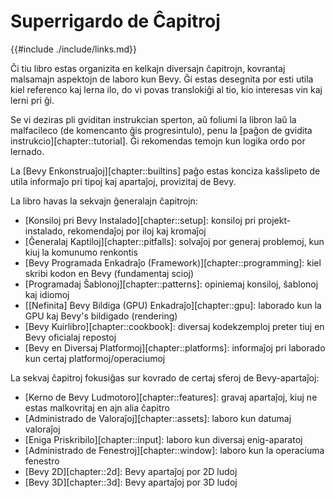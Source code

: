 # Superrigardo de Ĉapitroj

{{#include ./include/links.md}}

Ĉi tiu libro estas organizita en kelkajn diversajn ĉapitrojn, kovrantaj malsamajn aspektojn de laboro kun Bevy. Ĝi estas desegnita por esti utila kiel referenco kaj lerna ilo, do vi povas translokiĝi al tio, kio interesas vin kaj lerni pri ĝi.

Se vi deziras pli gviditan instrukcian sperton, aŭ foliumi la libron laŭ la malfacileco (de komencanto ĝis progresintulo), penu la [paĝon de gvidita instrukcio][chapter::tutorial]. Ĝi rekomendas temojn kun logika ordo por lernado.

La [Bevy Enkonstruaĵoj][chapter::builtins] paĝo estas konciza kaŝslipeto de utila informaĵo pri tipoj kaj apartaĵoj, provizitaj de Bevy.

La libro havas la sekvajn ĝeneralajn ĉapitrojn:

 - [Konsiloj pri Bevy Instalado][chapter::setup]: konsiloj pri projekt-instalado, rekomendaĵoj por iloj kaj kromaĵoj
 - [Ĝeneralaj Kaptiloj][chapter::pitfalls]: solvaĵoj por generaj problemoj, kun kiuj la komunumo renkontis
 - [Bevy Programada Enkadraĵo (Framework)][chapter::programming]: kiel skribi kodon en Bevy (fundamentaj scioj)
 - [Programadaj Ŝablonoj][chapter::patterns]: opiniemaj konsiloj, ŝablonoj kaj idiomoj
 - [[Nefinita] Bevy Bildiga (GPU) Enkadraĵo][chapter::gpu]: laborado kun la GPU kaj Bevy's bildigado (rendering)
 - [Bevy Kuirlibro][chapter::cookbook]: diversaj kodekzemploj preter tiuj en Bevy oficialaj repostoj
 - [Bevy en Diversaj Platformoj][chapter::platforms]: informaĵoj pri laborado kun certaj platformoj/operaciumoj

La sekvaj ĉapitroj fokusiĝas sur kovrado de certaj sferoj de Bevy-apartaĵoj:

 - [Kerno de Bevy Ludmotoro][chapter::features]: gravaj apartaĵoj, kiuj ne estas malkovritaj en ajn alia ĉapitro
 - [Administrado de Valoraĵoj][chapter::assets]: laboro kun datumaj valoraĵoj
 - [Eniga Priskribilo][chapter::input]: laboro kun diversaj enig-aparatoj
 - [Administrado de Fenestroj][chapter::window]: laboro kun la operaciuma fenestro
 - [Bevy 2D][chapter::2d]: Bevy apartaĵoj por 2D ludoj
 - [Bevy 3D][chapter::3d]: Bevy apartaĵoj por 3D ludoj
